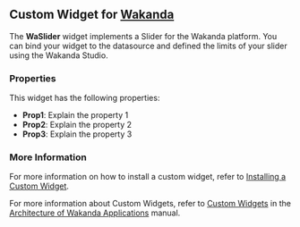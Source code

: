 ## Custom Widget for [Wakanda](http://wakanda.org)
The __WaSlider__ widget implements a Slider for the Wakanda platform. You can bind your widget to the datasource and defined the limits of your slider using the Wakanda Studio. 

### Properties
This widget has the following properties:

* __Prop1__: Explain the property 1
* __Prop2__: Explain the property 2
* __Prop3__: Explain the property 3

### More Information
For more information on how to install a custom widget, refer to [Installing a Custom Widget](http://doc.wakanda.org/WakandaStudio0/help/Title/en/page3869.html#1027761).

For more information about Custom Widgets, refer to [Custom Widgets](http://doc.wakanda.org/Wakanda0.v5/help/Title/en/page3863.html "Custom Widgets") in the [Architecture of Wakanda Applications](http://doc.wakanda.org/Wakanda0.v5/help/Title/en/page3844.html "Architecture of Wakanda Applications") manual.
